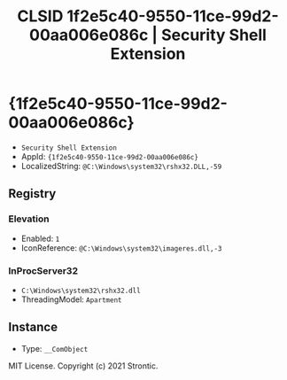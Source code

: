 ﻿---
title: "CLSID 1f2e5c40-9550-11ce-99d2-00aa006e086c | Security Shell Extension"
excerpt: What is COM-Object CLSID 1f2e5c40-9550-11ce-99d2-00aa006e086c?
---

# {1f2e5c40-9550-11ce-99d2-00aa006e086c}

* `Security Shell Extension`
* AppId: `{1f2e5c40-9550-11ce-99d2-00aa006e086c}`
* LocalizedString: `@C:\Windows\system32\rshx32.DLL,-59`

## Registry


### Elevation

* Enabled: `1`
* IconReference: `@C:\Windows\system32\imageres.dll,-3`

### InProcServer32

* `C:\Windows\system32\rshx32.dll`
* ThreadingModel: `Apartment`

## Instance

* Type: `__ComObject`

MIT License. Copyright (c) 2021 Strontic.


